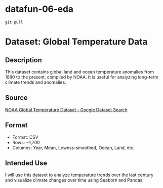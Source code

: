 # datafun-06-eda
```
git pull
```

# Dataset: Global Temperature Data

## Description
This dataset contains global land and ocean temperature anomalies from 1880 to the present, compiled by NOAA. It is useful for analyzing long-term climate trends and anomalies.

## Source
[NOAA Global Temperature Dataset - Google Dataset Search](https://www.ncei.noaa.gov/access/monitoring/global-temperature-anomalies)

## Format
- Format: CSV
- Rows: ~1,700
- Columns: Year, Mean, Lowess-smoothed, Ocean, Land, etc.

## Intended Use
I will use this dataset to analyze temperature trends over the last century and visualize climate changes over time using Seaborn and Pandas.
